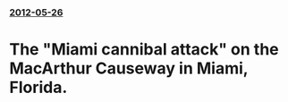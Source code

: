 ### [2012-05-26](/news/2012/05/26/index.md)

# The "Miami cannibal attack" on the MacArthur Causeway in Miami, Florida.



